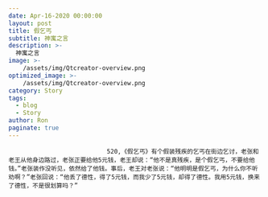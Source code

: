 ```yaml
---
date: Apr-16-2020 00:00:00
layout: post
title: 假乞丐
subtitle: 神寓之言
description: >-
  神寓之言
image: >-
    /assets/img/Qtcreator-overview.png
optimized_image: >-
    /assets/img/Qtcreator-overview.png
category: Story
tags:
  - blog
  - Story
author: Ron
paginate: true
---
```


							　　520,《假乞丐》有个假装残疾的乞丐在街边乞讨，老张和老王从他身边路过，老张正要给他5元钱，老王却说：“他不是真残疾，是个假乞丐，不要给他钱。”老张装作没听见，依然给了他钱。事后，老王对老张说：“他明明是假乞丐，为什么你不听劝啊？”老张回说：“他丢了德性，得了5元钱，而我少了5元钱，却得了德性。我用5元钱，换来了德性，不是很划算吗？”
							
							
						